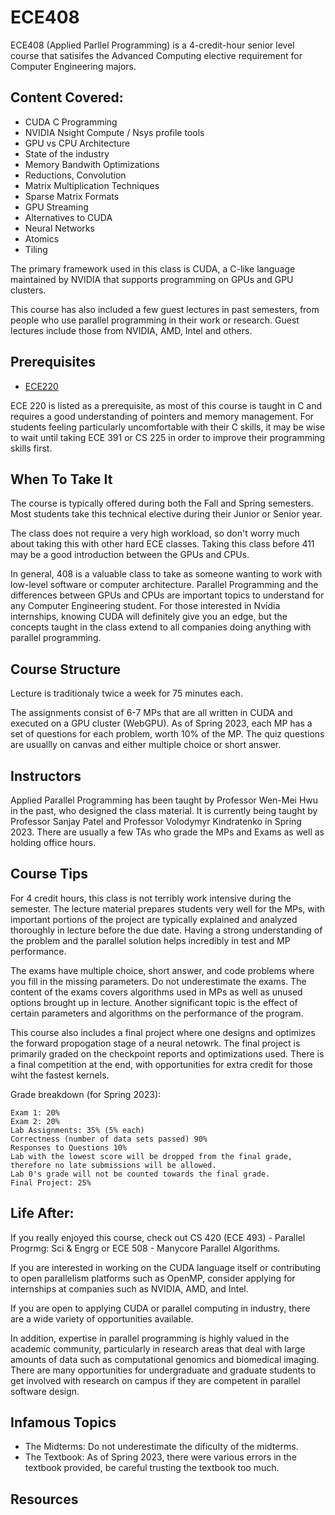 # ECE408

ECE408 (Applied Parllel Programming) is a 4-credit-hour senior level course that satisifes the Advanced Computing elective requirement for Computer Engineering majors.

## Content Covered:
- CUDA C Programming
- NVIDIA Nsight Compute / Nsys profile tools
- GPU vs CPU Architecture
- State of the industry
- Memory Bandwith Optimizations
- Reductions, Convolution
- Matrix Multiplication Techniques
- Sparse Matrix Formats
- GPU Streaming
- Alternatives to CUDA
- Neural Networks
- Atomics
- Tiling

The primary framework used in this class is CUDA, a C-like language maintained by NVIDIA that supports programming on GPUs and GPU clusters.

This course has also included a few guest lectures in past semesters, from people who use parallel programming in their work or research. Guest lectures include those from NVIDIA, AMD, Intel and others. 

## Prerequisites 
- [ECE220](ECE220.md)

ECE 220 is listed as a prerequisite, as most of this course is taught in C and requires a good understanding of pointers and memory management. For students feeling particularly uncomfortable with their C skills, it may be wise to wait until taking ECE 391 or CS 225 in order to improve their programming skills first. 

## When To Take It
The course is typically offered during both the Fall and Spring semesters. Most students take this technical elective during their Junior or Senior year.

The class does not require a very high workload, so don't worry much about taking this with other hard ECE classes. Taking this class before 411 may be a good introduction between the GPUs and CPUs.

In general, 408 is a valuable class to take as someone wanting to work with low-level software or computer architecture. Parallel Programming and the differences between GPUs and CPUs are important topics to understand for any Computer Engineering student. For those interested in Nvidia internships, knowing CUDA will definitely give you an edge, but the concepts taught in the class extend to all companies doing anything with parallel programming.

## Course Structure
Lecture is traditionaly twice a week for 75 minutes each.

The assignments consist of 6-7 MPs that are all written in CUDA and executed on a GPU cluster (WebGPU). As of Spring 2023, each MP has a set of questions for each problem, worth 10% of the MP. The quiz questions are usuallly on canvas and either multiple choice or short answer.

## Instructors
Applied Parallel Programming has been taught by Professor Wen-Mei Hwu in the past, who designed the class material. It is currently being taught by Professor Sanjay Patel and Professor Volodymyr Kindratenko in Spring 2023. There are usually a few TAs who grade the MPs and Exams as well as holding office hours.

## Course Tips
For 4 credit hours, this class is not terribly work intensive during the semester. The lecture material prepares students very well for the MPs, with important portions of the project are typically explained and analyzed thoroughly in lecture before the due date. Having a strong understanding of the problem and the parallel solution helps incredibly in test and MP performance.

The exams have multiple choice, short answer, and code problems where you fill in the missing parameters. Do not underestimate the exams. The content of the exams covers algorithms used in MPs as well as unused options brought up in lecture. Another significant topic is the effect of certain parameters and algorithms on the performance of the program.

This course also includes a final project where one designs and optimizes the forward propogation stage of a neural netowrk. The final project is primarily graded on the checkpoint reports and optimizations used. There is a final competition at the end, with opportunities for extra credit for those wiht the fastest kernels.

Grade breakdown (for Spring 2023):
```
Exam 1: 20%
Exam 2: 20%
Lab Assignments: 35% (5% each)
Correctness (number of data sets passed) 90%
Responses to Questions 10%
Lab with the lowest score will be dropped from the final grade, therefore no late submissions will be allowed. 
Lab 0's grade will not be counted towards the final grade. 
Final Project: 25%
```

## Life After:
If you really enjoyed this course, check out CS 420 (ECE 493) - Parallel Progrmg: Sci & Engrg or ECE 508 - Manycore Parallel Algorithms.

If you are interested in working on the CUDA language itself or contributing to open parallelism platforms such as OpenMP, consider applying for internships at companies such as NVIDIA, AMD, and Intel.

If you are open to applying CUDA or parallel computing in industry, there are a wide variety of opportunities available.

In addition, expertise in parallel programming is highly valued in the academic community, particularly in research areas that deal with large amounts of data such as computational genomics and biomedical imaging. There are many opportunities for undergraduate and graduate students to get involved with research on campus if they are competent in parallel software design.

## Infamous Topics
- The Midterms: Do not underestimate the dificulty of the midterms.
- The Textbook: As of Spring 2023, there were various errors in the textbook provided, be careful trusting the textbook too much.

## Resources


